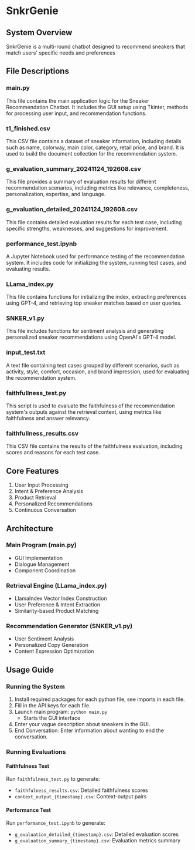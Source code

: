 # SnkrGenie

## System Overview
SnkrGenie is a multi-round chatbot designed to recommend sneakers that match users' specific needs and preferences

## File Descriptions

### main.py
This file contains the main application logic for the Sneaker Recommendation Chatbot. It includes the GUI setup using Tkinter, methods for processing user input, and recommendation functions.

### t1_finished.csv
This CSV file contains a dataset of sneaker information, including details such as name, colorway, main color, category, retail price, and brand. It is used to build the document collection for the recommendation system.

### g_evaluation_summary_20241124_192608.csv
This file provides a summary of evaluation results for different recommendation scenarios, including metrics like relevance, completeness, personalization, expertise, and language.

### g_evaluation_detailed_20241124_192608.csv
This file contains detailed evaluation results for each test case, including specific strengths, weaknesses, and suggestions for improvement.

### performance_test.ipynb
A Jupyter Notebook used for performance testing of the recommendation system. It includes code for initializing the system, running test cases, and evaluating results.

### LLama_index.py
This file contains functions for initializing the index, extracting preferences using GPT-4, and retrieving top sneaker matches based on user queries.

### SNKER_v1.py
This file includes functions for sentiment analysis and generating personalized sneaker recommendations using OpenAI's GPT-4 model.

### input_test.txt
A text file containing test cases grouped by different scenarios, such as activity, style, comfort, occasion, and brand impression, used for evaluating the recommendation system.

### faithfullness_test.py
This script is used to evaluate the faithfulness of the recommendation system's outputs against the retrieval context, using metrics like faithfulness and answer relevancy.

### faithfullness_results.csv
This CSV file contains the results of the faithfulness evaluation, including scores and reasons for each test case.

## Core Features
1. User Input Processing
2. Intent & Preference Analysis
3. Product Retrieval
4. Personalized Recommendations
5. Continuous Conversation

## Architecture

### Main Program (main.py)
- GUI Implementation
- Dialogue Management
- Component Coordination

### Retrieval Engine (LLama_index.py)
- LlamaIndex Vector Index Construction
- User Preference & Intent Extraction
- Similarity-based Product Matching

### Recommendation Generator (SNKER_v1.py)
- User Sentiment Analysis
- Personalized Copy Generation
- Content Expression Optimization

## Usage Guide
### Running the System
1. Install required packages for each python file, see imports in each file.
2. Fill in the API keys for each file.
3. Launch main program: `python main.py`
   - Starts the GUI interface
4. Enter your vague description about sneakers in the GUI.
5. End Conversation: Enter information about wanting to end the conversation.

### Running Evaluations

#### Faithfulness Test
Run `faithfulness_test.py` to generate:
- `faithfulness_results.csv`: Detailed faithfulness scores
- `context_output_{timestamp}.csv`: Context-output pairs

#### Performance Test
Run `performance_test.ipynb` to generate:
- `g_evaluation_detailed_{timestamp}.csv`: Detailed evaluation scores
- `g_evaluation_summary_{timestamp}.csv`: Evaluation metrics summary
